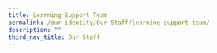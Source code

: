 ```yaml
---
title: Learning Support Team
permalink: /our-identity/Our-Staff/learning-support-team/
description: ""
third_nav_title: Our Staff
---
```

